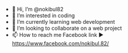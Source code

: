 - 👋 Hi, I’m @nokibul82
- 👀 I’m interested in coding
- 🌱 I’m currently learning web development
- 💞️ I’m looking to collaborate on a web project
- 📫 How to reach me Facebook link ▶ https://www.facebook.com/nokibul.82/

<!---
nokibul82/nokibul82 is a ✨ special ✨ repository because its `README.md` (this file) appears on your GitHub profile.
You can click the Preview link to take a look at your changes.
--->
